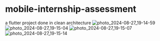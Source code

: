 # mobile-internship-assessment
a flutter project done in clean architecture
![photo_2024-08-27_19-14-59](https://github.com/user-attachments/assets/1fc1546f-aa0f-4268-ad72-840ba5b0b21e)
![photo_2024-08-27_19-15-04](https://github.com/user-attachments/assets/0e0e6f67-c2c5-4893-b458-2ce2cb6514aa)
![photo_2024-08-27_19-15-07](https://github.com/user-attachments/assets/84740e5e-1d91-475f-b6cb-47e79a404033)
![photo_2024-08-27_19-15-14](https://github.com/user-attachments/assets/e77aafb2-5ab5-4182-ac70-868bd50d55c4)
